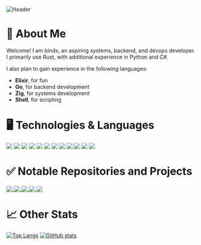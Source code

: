 ![Header](https://user-images.githubusercontent.com/78362190/158390116-b4b932be-e0d0-4683-b84c-dc98e2f61387.png)

# 👋 About Me
Welcome! I am binds, an aspiring systems, backend, and devops developer. I primarily use Rust, with additional experience in Python and C#. 

I also plan to gain experience in the following languages:
- **Elixir**, for fun
- **Go**, for backend development
- **Zig**, for systems development
- **Shell**, for scripting

# 🖥️ Technologies & Languages
![](https://img.shields.io/badge/Language-csharp-7393B3?logo=csharp&style=flat-square)
![](https://img.shields.io/badge/Language-Rust-7393B3?logo=rust&style=flat-square)
![](https://img.shields.io/badge/Language-Python-7393B3?logo=python&style=flat-square)
![](https://img.shields.io/badge/Language-SQL-7393B3?logo=sql&style=flat-square)
![](https://img.shields.io/badge/Platform-.NET-7393B3?logo=dotnet&style=flat-square)
![](https://img.shields.io/badge/Technology-Git-7393B3?logo=git&style=flat-square)
![](https://img.shields.io/badge/Technology-GraphQL-7393B3?logo=graphql&style=flat-square)
![](https://img.shields.io/badge/Database-PostgreSQL-7393B3?logo=postgresql&style=flat-square)
![](https://img.shields.io/badge/Database-SQLite-7393B3?logo=sqlite&style=flat-square)
![](https://img.shields.io/badge/Database-Redis-7393B3?logo=redis&style=flat-square)
![](https://img.shields.io/badge/OS-Windows-7393B3?logo=windows&style=flat-square)
![](https://img.shields.io/badge/OS-Ubuntu-7393B3?logo=ubuntu&style=flat-square)

# ✅ Notable Repositories and Projects
<a href="https://github.com/anuraghazra/github-readme-stats">
  <img align="center" src="https://github-readme-stats.vercel.app/api/pin/?username=akabinds&repo=phoenix-api&theme=tokyonight" />
</a>
<a href="https://github.com/anuraghazra/github-readme-stats">
  <img align="center" src="https://github-readme-stats.vercel.app/api/pin/?username=akabinds&repo=rust-book-io-project&theme=tokyonight" />
</a>
<a href="https://github.com/anuraghazra/github-readme-stats">
  <img align="center" src="https://github-readme-stats.vercel.app/api/pin/?username=akabinds&repo=rust-book-final-project&theme=tokyonight" />
</a>
<a href="https://github.com/anuraghazra/github-readme-stats">
  <img align="center" src="https://github-readme-stats.vercel.app/api/pin/?username=akabinds&repo=nestjs-prisma-api&theme=tokyonight" />
</a>
<a href="https://github.com/anuraghazra/github-readme-stats">
  <img align="center" src="https://github-readme-stats.vercel.app/api/pin/?username=akabinds&repo=express-prisma-api&theme=tokyonight" />
</a>

# 📈 Other Stats
[![Top Langs](https://github-readme-stats.vercel.app/api/top-langs/?username=akabinds&theme=tokyonight)](https://github.com/anuraghazra/github-readme-stats)
[![GitHub stats](https://github-readme-stats.vercel.app/api?username=akabinds&theme=tokyonight&show_icons=true&line_height=33.8)](https://github.com/anuraghazra/github-readme-stats)
